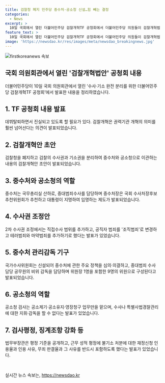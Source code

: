 ```yaml
---
title: 검찰청 폐지 민주당 중수처·공소청 신설…힘 빼는 결정
categories:
  - News
excerpt: >
  10일 국회에서 열린 더불어민주당 검찰개혁TF 공청회에서 더불어민주당 의원들이 검찰개혁법안 초안을 발표했다. 이 법안은 검찰청을 폐지하고 수사권과 기소권을 각각 국무총리실 산하 중대범죄수사처(중수처)와 법무부장관 산하 공소청으로 이관하는 내용을 담고 있으며, 중수처장과 공소청장의 임명 방법과 역할, 검·경 수사권 조정안, 범죄정보 수집 기능 축소 등이 포함돼 있다. TF는 이달 중 최종안을 확정하고 당론 발의할 예정이다.
feature_text: >
  10일 국회에서 열린 더불어민주당 검찰개혁TF 공청회에서 더불어민주당 의원들이 검찰개혁법안 초안을 발표했다. 이 법안은 검찰청을 폐지하고 수사권과 기소권을 각각 국무총리실 산하 중대범죄수사처(중수처)와 법무부장관 산하 공소청으로 이관하는 내용을 담고 있으며, 중수처장과 공소청장의 임명 방법과 역할, 검·경 수사권 조정안, 범죄정보 수집 기능 축소 등이 포함돼 있다. TF는 이달 중 최종안을 확정하고 당론 발의할 예정이다.
image: 'https://newsdao.kr/res/images/meta/newsdao_breakingnews.jpg'
---
```


<p><img src="https://newsdao.kr/res/images/meta/newsdao_breakingnews.jpg" alt="firstkoreanews 속보" /></p>

<h2>국회 의원회관에서 열린 '검찰개혁법안' 공청회 내용</h2>

<p data-ke-size="size16">더불어민주당이 10일 국회 의원회관에서 열린 ‘수사·기소 완전 분리를 위한 더불어민주당 검찰개혁TF 공청회’에서 발표한 내용을 정리하였습니다.</p>

<h2 data-ke-size="size26">1. TF 공청회 내용 발표</h2>

<p data-ke-size="size16">데뷔탈퇴하면서 진실되고 있도록 할 필요가 있다. 검찰개혁은 권력기관 개혁의 의미를 훨씬 넘어선다는 의견이 발표되었습니다.</p>

<h2 data-ke-size="size26">2. 검찰개혁안 초안</h2>

<p data-ke-size="size16">검찰청을 폐지하고 검찰의 수사권과 기소권을 분리하여 중수처와 공소청으로 이관하는 내용의 검찰개혁안 초안이 발표되었습니다.</p>

<h2 data-ke-size="size26">3. 중수처와 공소청의 역할</h2>

<p data-ke-size="size16">중수처는 국무총리실 산하로, 중대범죄수사를 담당하며 중수처장은 국회 수사처장후보추천위원회가 추천하고 대통령이 지명하여 임명하는 제도가 발표되었습니다.</p>

<h2 data-ke-size="size26">4. 수사권 조정안</h2>

<p data-ke-size="size16">2차 수사권 조정에서는 직접수사 범위를 추가하고, 공직자 범죄를 '조직범죄'로 변경하고 테러범죄와 마약범죄를 추가하기로 했다는 발표가 있었습니다.</p>

<h2 data-ke-size="size26">5. 중수처 관리감독 기구</h2>

<p data-ke-size="size16">국가수사위원회는 신설되어 중수처에 관한 주요 정책을 심의·의결하고, 중대범죄 수사 담당 공무원의 비위 감독을 담당하며 위원장 1명을 포함한 9명의 위원으로 구성된다고 발표되었습니다.</p>

<h2 data-ke-size="size26">6. 공소청의 역할</h2>

<p data-ke-size="size16">공소청 검사는 공소제기·공소유지·영장청구 업무만을 맡으며, 수사나 특별사법경찰관리에 대한 지휘·감독을 할 수 없다는 발표가 있었습니다.</p>

<h2 data-ke-size="size26">7. 검사평정, 징계조항 강화 등</h2>

<p data-ke-size="size16">법무부장관은 평정 기준을 공개하고, 근무 성적 평정에 불기소 처분에 대한 재정신청 인용율과 인용 사유, 무죄 판결율과 그 사유를 반드시 포함하도록 했다는 발표가 있었습니다.</p>

<p data-ke-size="size16">&nbsp;</p>
실시간 뉴스 속보는, <a href="https://newsdao.kr" rel="dofollow">https://newsdao.kr</a>


